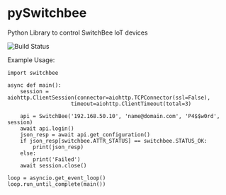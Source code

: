 # pySwitchbee
Python Library to control SwitchBee IoT devices

![Build Status](https://img.shields.io/pypi/dm/pyswitchbee)



Example Usage:
```
import switchbee

async def main():
    session = aiohttp.ClientSession(connector=aiohttp.TCPConnector(ssl=False), 
                    timeout=aiohttp.ClientTimeout(total=3)
    
    api = SwitchBee('192.168.50.10', 'name@domain.com', 'P4$$w0rd', session)
    await api.login()
    json_resp = await api.get_configuration()
    if json_resp[switchbee.ATTR_STATUS] == switchbee.STATUS_OK:
        print(json_resp)
    else:
        print('Failed')
    await session.close()

loop = asyncio.get_event_loop()
loop.run_until_complete(main())
```
